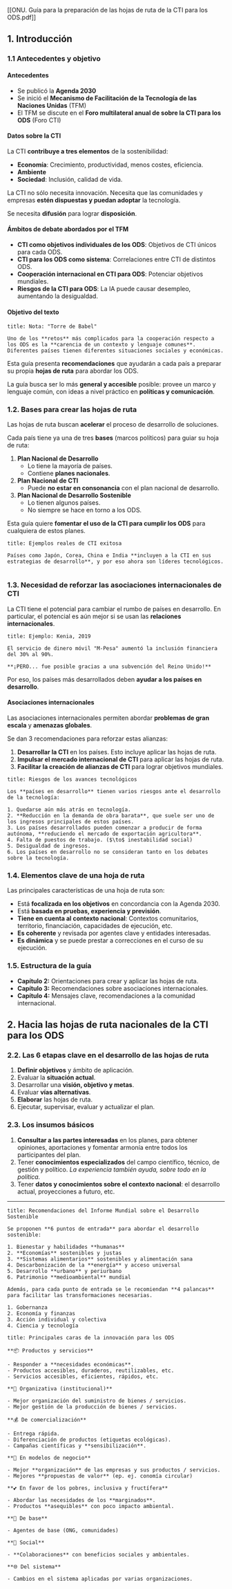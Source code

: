 [[ONU. Guía para la preparación de las hojas de ruta de la CTI para los ODS.pdf]]

## 1. Introducción

### 1.1 Antecedentes y objetivo

#### Antecedentes

- Se publicó la **Agenda 2030**
- Se inició el **Mecanismo de Facilitación de la Tecnología de las Naciones Unidas** (TFM)
- El TFM se discute en el **Foro multilateral anual de sobre la CTI para los ODS** (Foro CTI)

#### Datos sobre la CTI

La CTI **contribuye a tres elementos** de la sostenibilidad:

- **Economía**: Crecimiento, productividad, menos costes, eficiencia.
- **Ambiente**
- **Sociedad**: Inclusión, calidad de vida.

La CTI no sólo necesita innovación. Necesita que las comunidades y empresas **estén dispuestas y puedan adoptar** la tecnología.

Se necesita **difusión** para lograr **disposición**.

#### Ámbitos de debate abordados por el TFM

- **CTI como objetivos individuales de los ODS**: Objetivos de CTI únicos para cada ODS.
- **CTI para los ODS como sistema**: Correlaciones entre CTI de distintos ODS.
- **Cooperación internacional en CTI para ODS**: Potenciar objetivos mundiales.
- **Riesgos de la CTI para ODS**: La IA puede causar desempleo, aumentando la desigualdad.

#### Objetivo del texto

```ad-note
title: Nota: "Torre de Babel"

Uno de los **retos** más complicados para la cooperación respecto a los ODS es la **carencia de un contexto y lenguaje comunes**. Diferentes países tienen diferentes situaciones sociales y económicas.

```

Esta guía presenta **recomendaciones** que ayudarán a cada país a preparar su propia **hojas de ruta** para abordar los ODS.

La guía busca ser lo más **general y accesible** posible: provee un marco y lenguaje común, con ideas a nivel práctico en **políticas y comunicación**.

### 1.2. Bases para crear las hojas de ruta

 Las hojas de ruta buscan **acelerar** el proceso de desarrollo de soluciones.

Cada país tiene ya una de tres **bases** (marcos políticos) para guiar su hoja de ruta:

1. **Plan Nacional de Desarrollo**
	- Lo tiene la mayoría de países.
	- Contiene **planes nacionales**.
1. **Plan Nacional de CTI**
	- Puede **no estar en consonancia** con el plan nacional de desarrollo.
2. **Plan Nacional de Desarrollo Sostenible**
	- Lo tienen algunos países.
	- No siempre se hace en torno a los ODS.

Esta guía quiere **fomentar el uso de la CTI para cumplir los ODS** para cualquiera de estos planes.

```ad-note
title: Ejemplos reales de CTI exitosa

Países como Japón, Corea, China e India **incluyen a la CTI en sus estrategias de desarrollo**, y por eso ahora son líderes tecnológicos.


```

### 1.3. Necesidad de reforzar las asociaciones internacionales de CTI

La CTI tiene el potencial para cambiar el rumbo de países en desarrollo. En particular, el potencial es aún mejor si se usan las **relaciones internacionales**.

```ad-example
title: Ejemplo: Kenia, 2019

El servicio de dinero móvil "M-Pesa" aumentó la inclusión financiera del 30% al 90%.

**¡PERO... fue posible gracias a una subvención del Reino Unido!**

```

Por eso, los países más desarrollados deben **ayudar a los países en desarrollo**.

#### Asociaciones internacionales

Las asociaciones internacionales permiten abordar **problemas de gran escala** y **amenazas globales**.

Se dan 3 recomendaciones para reforzar estas alianzas:

1. **Desarrollar la CTI** en los países. Esto incluye aplicar las hojas de ruta.
2. **Impulsar el mercado internacional de CTI** para aplicar las hojas de ruta.
3. **Facilitar la creación de alianzas de CTI** para lograr objetivos mundiales.

```ad-warning
title: Riesgos de los avances tecnológicos

Los **países en desarrollo** tienen varios riesgos ante el desarrollo de la tecnología:

1. Quedarse aún más atrás en tecnología.
2. **Reducción en la demanda de obra barata**, que suele ser uno de los ingresos principales de estos países.
3. Los países desarrollados pueden comenzar a producir de forma autónoma, **reduciendo el mercado de exportación agricultora**.
4. Falta de puestos de trabajo. ($\to$ inestabilidad social)
5. Desigualdad de ingresos.
6. Los países en desarrollo no se consideran tanto en los debates sobre la tecnología.

```

### 1.4. Elementos clave de una hoja de ruta

Las principales características de una hoja de ruta son:

- Está **focalizada en los objetivos** en concordancia con la Agenda 2030.
- Está **basada en pruebas, experiencia y previsión**.
- **Tiene en cuenta al contexto nacional**: Contextos comunitarios, territorio, financiación, capacidades de ejecución, etc.
- **Es coherente** y revisada por agentes clave y entidades interesadas.
- **Es dinámica** y se puede prestar a correcciones en el curso de su ejecución.

### 1.5. Estructura de la guía

- **Capítulo 2:** Orientaciones para crear y aplicar las hojas de ruta.
- **Capítulo 3:** Recomendaciones sobre asociaciones internacionales.
- **Capítulo 4:** Mensajes clave, recomendaciones a la comunidad internacional.

## 2. Hacia las hojas de ruta nacionales de la CTI para los ODS

### 2.2. Las 6 etapas clave en el desarrollo de las hojas de ruta

1. **Definir objetivos** y ámbito de aplicación.
2. Evaluar la **situación actual**.
3. Desarrollar una **visión, objetivo y metas**.
4. Evaluar **vías alternativas**.
5. **Elaborar** las hojas de ruta.
6. Ejecutar, supervisar, evaluar y actualizar el plan.

### 2.3. Los insumos básicos

1. **Consultar a las partes interesadas** en los planes, para obtener opiniones, aportaciones y fomentar armonía entre todos los participantes del plan.
2. Tener **conocimientos especializados** del campo científico, técnico, de gestión y político. *La experiencia también ayuda, sobre todo en la política.*
3. Tener **datos y conocimientos sobre el contexto nacional**: el desarrollo actual, proyecciones a futuro, etc.

---

```ad-info
title: Recomendaciones del Informe Mundial sobre el Desarrollo Sostenible

Se proponen **6 puntos de entrada** para abordar el desarrollo sostenible:

1. Bienestar y habilidades **humanas**
2. **Economías** sostenibles y justas
3. **Sistemas alimentarios** sostenibles y alimentación sana
4. Descarbonización de la **energía** y acceso universal
5. Desarrollo **urbano** y periurbano
6. Patrimonio **medioambiental** mundial

Además, para cada punto de entrada se le recomiendan **4 palancas** para facilitar las transformaciones necesarias.

1. Gobernanza
2. Economía y finanzas
3. Acción individual y colectiva
4. Ciencia y tecnología

```

```ad-info
title: Principales caras de la innovación para los ODS

**📦 Productos y servicios**

- Responder a **necesidades económicas**.
- Productos accesibles, duraderos, reutilizables, etc.
- Servicios accesibles, eficientes, rápidos, etc.

**🏬 Organizativa (institucional)**

- Mejor organización del suministro de bienes / servicios.
- Mejor gestión de la producción de bienes / servicios.

**💰 De comercialización**

- Entrega rápida.
- Diferenciación de productos (etiquetas ecológicas).
- Campañas científicas y **sensibilización**.

**🤝 En modelos de negocio**

- Mejor **organización** de las empresas y sus productos / servicios.
- Mejores **propuestas de valor** (ep. ej. conomía circular)

**💕 En favor de los pobres, inclusiva y fructífera**

- Abordar las necesidades de los **marginados**.
- Productos **asequibles** con poco impacto ambiental.

**👥 De base**

- Agentes de base (ONG, comunidades)

**👦 Social**

- **Colaboraciones** con beneficios sociales y ambientales.

**🌐 Del sistema**

- Cambios en el sistema aplicadas por varias organizaciones.

```
